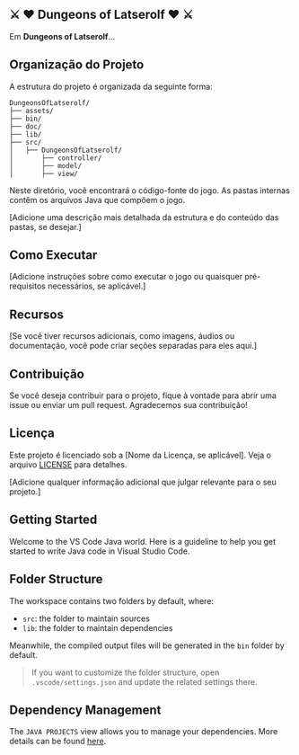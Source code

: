 ## ⚔️ ♥️ Dungeons of Latserolf ♥️ ⚔️

Em **Dungeons of Latserolf**...

## Organização do Projeto

A estrutura do projeto é organizada da seguinte forma:

```
DungeonsOfLatserolf/
├── assets/
├── bin/
├── doc/
├── lib/
├── src/
│   ├── DungeonsOfLatserolf/
│       ├── controller/
│       ├── model/
│       ├── view/
```

Neste diretório, você encontrará o código-fonte do jogo. As pastas internas contêm os arquivos Java que compõem o jogo.

[Adicione uma descrição mais detalhada da estrutura e do conteúdo das pastas, se desejar.]

## Como Executar

[Adicione instruções sobre como executar o jogo ou quaisquer pré-requisitos necessários, se aplicável.]

## Recursos

[Se você tiver recursos adicionais, como imagens, áudios ou documentação, você pode criar seções separadas para eles aqui.]

## Contribuição

Se você deseja contribuir para o projeto, fique à vontade para abrir uma issue ou enviar um pull request. Agradecemos sua contribuição!

## Licença

Este projeto é licenciado sob a [Nome da Licença, se aplicável]. Veja o arquivo [LICENSE](LICENSE) para detalhes.

[Adicione qualquer informação adicional que julgar relevante para o seu projeto.]





## Getting Started

Welcome to the VS Code Java world. Here is a guideline to help you get started to write Java code in Visual Studio Code.

## Folder Structure

The workspace contains two folders by default, where:

- `src`: the folder to maintain sources
- `lib`: the folder to maintain dependencies

Meanwhile, the compiled output files will be generated in the `bin` folder by default.

> If you want to customize the folder structure, open `.vscode/settings.json` and update the related settings there.

## Dependency Management

The `JAVA PROJECTS` view allows you to manage your dependencies. More details can be found [here](https://github.com/microsoft/vscode-java-dependency#manage-dependencies).